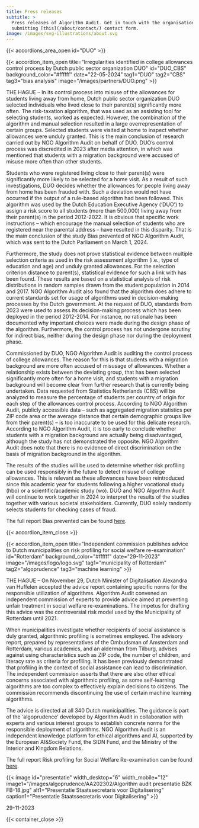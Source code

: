 ```yaml
---
title: Press releases
subtitle: >
  Press releases of Algorithm Audit. Get in touch with the organisation by
  submitting [this](/about/contact/) contact form.
image: /images/svg-illustrations/about.svg
---
```


{{< accordions_area_open id="DUO" >}}

{{< accordion_item_open title="Irregularities identified in college allowances control process by Dutch public sector organization DUO" id="DUO_CBS" background_color="#ffffff" date="22-05-2024" tag1="DUO" tag2="CBS" tag3="bias analysis" image="/images/partners/DUO.png" >}}

THE HAGUE – In its control process into misuse of the allowances for students living away from home, Dutch public sector organization DUO selected individuals who lived close to their parent(s) significantly more often. The risk-taxation algorithm, that was used as an assisting tool for selecting students, worked as expected. However, the combination of the algorithm and manual selection resulted in a large overrepresentation of certain groups. Selected students were visited at home to inspect whether allowances were unduly granted. This is the main conclusion of research carried out by NGO Algorithm Audit on behalf of DUO. DUO’s control process was discredited in 2023 after media attention, in which was mentioned that students with a migration background were accused of misuse more often than other students.

Students who were registered living close to their parent(s) were significantly more likely to be selected for a home visit. As a result of such investigations, DUO decides whether the allowances for people living away from home has been frauded with. Such a deviation would not have occurred if the output of a rule-based algorithm had been followed. This algorithm was used by the Dutch Education Executive Agency (‘DUO’) to assign a risk score to all students (more than 500,000) living away from their parent(s) in the period 2012-2022. It is obvious that specific work instructions – which encourage the manual selection of students who are registered near the parental address – have resulted in this disparity. That is the main conclusion of the study Bias prevented of NGO Algorithm Audit, which was sent to the Dutch Parliament on March 1, 2024.

Furthermore, the study does not prove statistical evidence between multiple selection criteria as used in the risk assessment algorithm (i.e., type of education and age) and unduly granted allowances. For the selection criterion distance to parent(s), statistical evidence for such a link with has been found. These results are based on a statistical analysis of risk distributions in random samples drawn from the student population in 2014 and 2017. NGO Algorithm Audit also found that the algorithm does adhere to current standards set for usage of algorithms used in decision-making processes by the Dutch government. At the request of DUO, standards from 2023 were used to assess its decision-making process which has been deployed in the period 2012-2014. For instance, no rationale has been documented why important choices were made during the design phase of the algorithm. Furthermore, the control process has not undergone scrutiny for indirect bias, neither during the design phase nor during the deployment phase.

Commissioned by DUO, NGO Algorithm Audit is auditing the control process of college allowances. The reason for this is that students with a migration background are more often accused of misusage of allowances. Whether a relationship exists between the deviating group, that has been selected significantly more often for a home visit, and students with a migration background will become clear from further research that is currently being undertaken. Data requested from Statistics Netherlands (CBS) will be analyzed to measure the percentage of students per country of origin for each step of the allowances control process. According to NGO Algorithm Audit, publicly accessible data – such as aggregated migration statistics per ZIP code area or the average distance that certain demographic groups live from their parent(s) – is too inaccurate to be used for this delicate research. According to NGO Algorithm Audit, it is too early to conclude whether students with a migration background are actually being disadvantaged, although the study has not demonstrated the opposite. NGO Algorithm Audit does note that there is no evidence of direct discrimination on the basis of migration background in the algorithm.

The results of the studies will be used to determine whether risk profiling can be used responsibly in the future to detect misuse of college allowances. This is relevant as these allowances have been reintroduced since this academic year for students following a higher vocational study (hbo) or a scientific/academic study (wo). DUO and NGO Algorithm Audit will continue to work together in 2024 to interpret the results of the studies together with various societal stakeholders. Currently, DUO solely randomly selects students for checking cases of fraud.

The full report Bias prevented can be found [here](https://algorithmaudit.eu/algoprudence/cases/aa202402_bias-prevented_addendum/).

{{< accordion_item_close >}}

{{< accordion_item_open title="Independent commission publishes advice to Dutch municipalities on risk profiling for social welfare re-examination" id="Rotterdam" background_color="#ffffff" date="29-11-2023" image="/images/logo/logo.svg" tag1="municipality of Rotterdam" tag2="algoprudence" tag3="machine learning" >}}

THE HAGUE – On November 29, Dutch Minister of Digitalisation Alexandra van Huffelen accepted the advice report containing specific norms for the responsible utilization of algorithms. Algorithm Audit convened an independent commission of experts to provide advice aimed at preventing unfair treatment in social welfare re-examinations. The impetus for drafting this advice was the controversial risk model used by the Municipality of Rotterdam until 2021.

When municipalities investigate whether recipients of social assistance is duly granted, algorithmic profiling is sometimes employed. The advisory report, prepared by representatives of the Ombudsman of Amsterdam and Rotterdam, various academics, and an alderman from Tilburg, advises against using characteristics such as ZIP code, the number of children, and literacy rate as criteria for profiling. It has been previously demonstrated that profiling in the context of social assistance can lead to discrimination. The independent commission asserts that there are also other ethical concerns associated with algorithmic profiling, as some self-learning algorithms are too complex to effectively explain decisions to citizens. The commission recommends discontinuing the use of certain machine learning algorithms.

The advice is directed at all 340 Dutch municipalities. The guidance is part of the ‘algoprudence’ developed by Algorithm Audit in collaboration with experts and various interest groups to establish concrete norms for the responsible deployment of algorithms. NGO Algorithm Audit is an independent knowledge platform for ethical algorithms and AI, supported by the European AI\&Society Fund, the SIDN Fund, and the Ministry of the Interior and Kingdom Relations.

The full report Risk profiling for Social Welfare Re-examination can be found [here](http://localhost:1313/algoprudence/cases/aa202302_risk-profiling-for-social-welfare-reexamination/).

{{< image id="presentatie" width_desktop="6" width_mobile="12" image1="/images/algoprudence/AA202302/Algorithm audit presentatie BZK FB-18.jpg" alt1="Presentatie Staatssecretaris voor Digitalisering" caption1="Presentatie Staatssecretaris voor Digitalisering" >}}

29-11-2023

{{< container_close >}}
